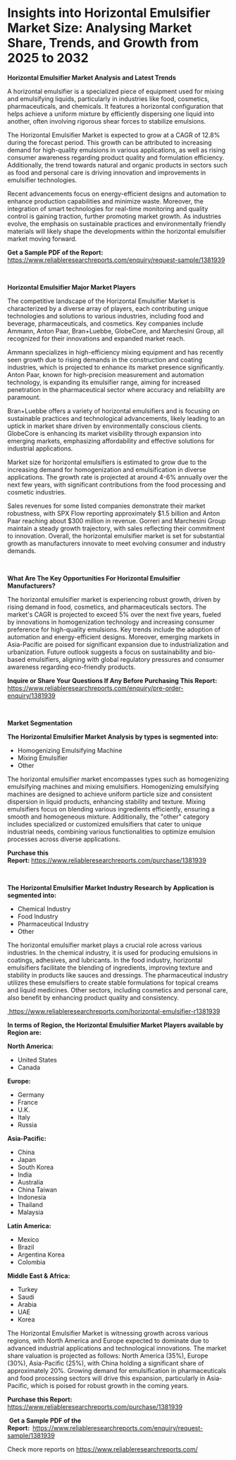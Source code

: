 <p><h1>Insights into Horizontal Emulsifier Market Size: Analysing Market Share, Trends, and Growth from 2025 to 2032</h1></p><p><strong>Horizontal Emulsifier Market Analysis and Latest Trends</strong></p>
<p><p>A horizontal emulsifier is a specialized piece of equipment used for mixing and emulsifying liquids, particularly in industries like food, cosmetics, pharmaceuticals, and chemicals. It features a horizontal configuration that helps achieve a uniform mixture by efficiently dispersing one liquid into another, often involving rigorous shear forces to stabilize emulsions.</p><p>The Horizontal Emulsifier Market is expected to grow at a CAGR of 12.8% during the forecast period. This growth can be attributed to increasing demand for high-quality emulsions in various applications, as well as rising consumer awareness regarding product quality and formulation efficiency. Additionally, the trend towards natural and organic products in sectors such as food and personal care is driving innovation and improvements in emulsifier technologies. </p><p>Recent advancements focus on energy-efficient designs and automation to enhance production capabilities and minimize waste. Moreover, the integration of smart technologies for real-time monitoring and quality control is gaining traction, further promoting market growth. As industries evolve, the emphasis on sustainable practices and environmentally friendly materials will likely shape the developments within the horizontal emulsifier market moving forward.</p></p>
<p><strong>Get a Sample PDF of the Report:&nbsp;</strong> <a href="https://www.reliableresearchreports.com/enquiry/request-sample/1381939?utm_campaign=2794&utm_medium=2&utm_source=Github&utm_content=ia&utm_term=11042025&utm_id=horizontal-emulsifier">https://www.reliableresearchreports.com/enquiry/request-sample/1381939</a></p>
<p>&nbsp;</p>
<p><strong>Horizontal Emulsifier Major Market Players</strong></p>
<p><p>The competitive landscape of the Horizontal Emulsifier Market is characterized by a diverse array of players, each contributing unique technologies and solutions to various industries, including food and beverage, pharmaceuticals, and cosmetics. Key companies include Ammann, Anton Paar, Bran+Luebbe, GlobeCore, and Marchesini Group, all recognized for their innovations and expanded market reach.</p><p>Ammann specializes in high-efficiency mixing equipment and has recently seen growth due to rising demands in the construction and coating industries, which is projected to enhance its market presence significantly. Anton Paar, known for high-precision measurement and automation technology, is expanding its emulsifier range, aiming for increased penetration in the pharmaceutical sector where accuracy and reliability are paramount.</p><p>Bran+Luebbe offers a variety of horizontal emulsifiers and is focusing on sustainable practices and technological advancements, likely leading to an uptick in market share driven by environmentally conscious clients. GlobeCore is enhancing its market visibility through expansion into emerging markets, emphasizing affordability and effective solutions for industrial applications.</p><p>Market size for horizontal emulsifiers is estimated to grow due to the increasing demand for homogenization and emulsification in diverse applications. The growth rate is projected at around 4-6% annually over the next few years, with significant contributions from the food processing and cosmetic industries. </p><p>Sales revenues for some listed companies demonstrate their market robustness, with SPX Flow reporting approximately $1.5 billion and Anton Paar reaching about $300 million in revenue. Gorreri and Marchesini Group maintain a steady growth trajectory, with sales reflecting their commitment to innovation. Overall, the horizontal emulsifier market is set for substantial growth as manufacturers innovate to meet evolving consumer and industry demands.</p></p>
<p>&nbsp;</p>
<p><strong>What Are The Key Opportunities For Horizontal Emulsifier Manufacturers?</strong></p>
<p><p>The horizontal emulsifier market is experiencing robust growth, driven by rising demand in food, cosmetics, and pharmaceuticals sectors. The market's CAGR is projected to exceed 5% over the next five years, fueled by innovations in homogenization technology and increasing consumer preference for high-quality emulsions. Key trends include the adoption of automation and energy-efficient designs. Moreover, emerging markets in Asia-Pacific are poised for significant expansion due to industrialization and urbanization. Future outlook suggests a focus on sustainability and bio-based emulsifiers, aligning with global regulatory pressures and consumer awareness regarding eco-friendly products.</p></p>
<p><strong>Inquire or Share Your Questions If Any Before Purchasing This Report:</strong> <a href="https://www.reliableresearchreports.com/enquiry/pre-order-enquiry/1381939?utm_campaign=2794&utm_medium=2&utm_source=Github&utm_content=ia&utm_term=11042025&utm_id=horizontal-emulsifier">https://www.reliableresearchreports.com/enquiry/pre-order-enquiry/1381939</a></p>
<p>&nbsp;</p>
<p><strong>Market Segmentation</strong></p>
<p><strong>The Horizontal Emulsifier Market Analysis by types is segmented into:</strong></p>
<p><ul><li>Homogenizing Emulsifying Machine</li><li>Mixing Emulsifier</li><li>Other</li></ul></p>
<p><p>The horizontal emulsifier market encompasses types such as homogenizing emulsifying machines and mixing emulsifiers. Homogenizing emulsifying machines are designed to achieve uniform particle size and consistent dispersion in liquid products, enhancing stability and texture. Mixing emulsifiers focus on blending various ingredients efficiently, ensuring a smooth and homogeneous mixture. Additionally, the "other" category includes specialized or customized emulsifiers that cater to unique industrial needs, combining various functionalities to optimize emulsion processes across diverse applications.</p></p>
<p><strong>Purchase this Report:&nbsp;</strong><a href="https://www.reliableresearchreports.com/purchase/1381939?utm_campaign=2794&utm_medium=2&utm_source=Github&utm_content=ia&utm_term=11042025&utm_id=horizontal-emulsifier">https://www.reliableresearchreports.com/purchase/1381939</a></p>
<p>&nbsp;</p>
<p><strong>The Horizontal Emulsifier Market Industry Research by Application is segmented into:</strong></p>
<p><ul><li>Chemical Industry</li><li>Food Industry</li><li>Pharmaceutical Industry</li><li>Other</li></ul></p>
<p><p>The horizontal emulsifier market plays a crucial role across various industries. In the chemical industry, it is used for producing emulsions in coatings, adhesives, and lubricants. In the food industry, horizontal emulsifiers facilitate the blending of ingredients, improving texture and stability in products like sauces and dressings. The pharmaceutical industry utilizes these emulsifiers to create stable formulations for topical creams and liquid medicines. Other sectors, including cosmetics and personal care, also benefit by enhancing product quality and consistency.</p></p>
<p><a href="https://www.reliableresearchreports.com/horizontal-emulsifier-r1381939?utm_campaign=2794&utm_medium=2&utm_source=Github&utm_content=ia&utm_term=11042025&utm_id=horizontal-emulsifier">&nbsp;https://www.reliableresearchreports.com/horizontal-emulsifier-r1381939</a></p>
<p><strong>In terms of Region, the Horizontal Emulsifier Market Players available by Region are:</strong></p>
<p>
    <p> <strong> North America: </strong>
        <ul>
            <li>United States</li>
            <li>Canada</li>
        </ul>
        </p> 
    <p> <strong> Europe: </strong>
        <ul>
            <li>Germany</li>
            <li>France</li>
            <li>U.K.</li>
            <li>Italy</li>
            <li>Russia</li>
        </ul>
        </p> 
    <p> <strong> Asia-Pacific: </strong>
        <ul>
            <li>China</li>
            <li>Japan</li>
            <li>South Korea</li>
            <li>India</li>
            <li>Australia</li>
            <li>China Taiwan</li>
            <li>Indonesia</li>
            <li>Thailand</li>
            <li>Malaysia</li>
        </ul>
        </p> 
    <p> <strong> Latin America: </strong>
        <ul>
            <li>Mexico</li>
            <li>Brazil</li>
            <li>Argentina Korea</li>
            <li>Colombia</li>
        </ul>
        </p> 
    <p> <strong> Middle East & Africa: </strong>
        <ul>
            <li>Turkey</li>
            <li>Saudi</li>
            <li>Arabia</li>
            <li>UAE</li>
            <li>Korea</li>
        </ul>
    </p>
    </p>
<p><p>The Horizontal Emulsifier Market is witnessing growth across various regions, with North America and Europe expected to dominate due to advanced industrial applications and technological innovations. The market share valuation is projected as follows: North America (35%), Europe (30%), Asia-Pacific (25%), with China holding a significant share of approximately 20%. Growing demand for emulsification in pharmaceuticals and food processing sectors will drive this expansion, particularly in Asia-Pacific, which is poised for robust growth in the coming years.</p></p>
<p><strong>Purchase this Report: </strong><a href="https://www.reliableresearchreports.com/purchase/1381939?utm_campaign=2794&utm_medium=2&utm_source=Github&utm_content=ia&utm_term=11042025&utm_id=horizontal-emulsifier">https://www.reliableresearchreports.com/purchase/1381939</a></p>
<p>&nbsp;<strong>Get a Sample PDF of the Report:&nbsp;&nbsp;</strong><a href="https://www.reliableresearchreports.com/enquiry/request-sample/1381939?utm_campaign=2794&utm_medium=2&utm_source=Github&utm_content=ia&utm_term=11042025&utm_id=horizontal-emulsifier">https://www.reliableresearchreports.com/enquiry/request-sample/1381939</a></p>
<p><strong></strong></p>
<p>Check more reports on <a href="https://www.reliableresearchreports.com/?utm_campaign=2794&utm_medium=2&utm_source=Github&utm_content=ia&utm_term=11042025&utm_id=horizontal-emulsifier">https://www.reliableresearchreports.com/</a></p>